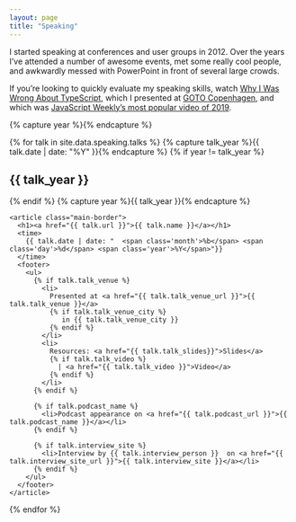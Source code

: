 ```yaml
---
layout: page
title: "Speaking"
---
```


I started speaking at conferences and user groups in 2012. Over the years I’ve attended a number of awesome events, met some really cool people, and awkwardly messed with PowerPoint in front of several large crowds.

If you’re looking to quickly evaluate my speaking skills, watch [Why I Was Wrong About TypeScript](https://www.youtube.com/watch?v=AQOEZVG2WY0), which I presented at [GOTO Copenhagen](https://gotocph.com/2018), and which was [JavaScript Weekly’s most popular video of 2019](https://javascriptweekly.com/issues/469).

<div class="blog-archives">
  {% capture year %}{% endcapture %}

  {% for talk in site.data.speaking.talks %}
    {% capture talk_year %}{{ talk.date | date: "%Y" }}{% endcapture %}
    {% if year != talk_year %}
      <h2>{{ talk_year }}</h2>
    {% endif %}
    {% capture year %}{{ talk_year }}{% endcapture %}

    <article class="main-border">
      <h1><a href="{{ talk.url }}">{{ talk.name }}</a></h1>
      <time>
        {{ talk.date | date: "	<span class='month'>%b</span> <span class='day'>%d</span> <span class='year'>%Y</span>"}}
      </time>
      <footer>
        <ul>
          {% if talk.talk_venue %}
            <li>
              Presented at <a href="{{ talk.talk_venue_url }}">{{ talk.talk_venue }}</a>
              {% if talk.talk_venue_city %}
                 in {{ talk.talk_venue_city }}
              {% endif %}
            </li>
            <li>
              Resources: <a href="{{ talk.talk_slides}}">Slides</a>
              {% if talk.talk_video %}
                | <a href="{{ talk.talk_video }}">Video</a>
              {% endif %}
            </li>
          {% endif %}

          {% if talk.podcast_name %}
            <li>Podcast appearance on <a href="{{ talk.podcast_url }}">{{ talk.podcast_name }}</a></li>
          {% endif %}

          {% if talk.interview_site %}
            <li>Interview by {{ talk.interview_person }}  on <a href="{{ talk.interview_site_url }}">{{ talk.interview_site }}</a></li>
          {% endif %}
        </ul>
      </footer>
    </article>
  {% endfor %}
</div>

